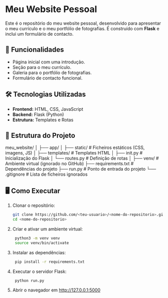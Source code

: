 # Meu Website Pessoal

Este é o repositório do meu website pessoal, desenvolvido para apresentar o meu currículo e o meu portfólio de fotografias. É construído com **Flask** e inclui um formulário de contacto.

## 🚀 Funcionalidades

- Página inicial com uma introdução.
- Seção para o meu currículo.
- Galeria para o portfólio de fotografias.
- Formulário de contacto funcional.

## 🛠️ Tecnologias Utilizadas

- **Frontend:** HTML, CSS, JavaScript
- **Backend:** Flask (Python)
- **Estrutura:** Templates e Rotas

## 📂 Estrutura do Projeto

meu_website/
│
├── app/
│   ├── static/        # Ficheiros estáticos (CSS, imagens, JS)
│   ├── templates/     # Templates HTML
│   ├── init.py    # Inicialização do Flask
│   └── routes.py      # Definição de rotas
│
├── venv/              # Ambiente virtual (ignorado no GitHub)
├── requirements.txt   # Dependências do projeto
├── run.py             # Ponto de entrada do projeto
└── .gitignore         # Lista de ficheiros ignorados

## 🖥️ Como Executar

1. Clonar o repositório:
   ```bash
   git clone https://github.com/<teu-usuario>/<nome-do-repositorio>.git
   cd <nome-do-repositorio>

2. Criar e ativar um ambiente virtual:
   ```bash
    python3 -m venv venv
    source venv/bin/activate

4. Instalar as dependências:
   ```bash
    pip install -r requirements.txt

6. Executar o servidor Flask:
   ```bash
    python run.py

8. Abrir o navegador em http://127.0.0.1:5000
